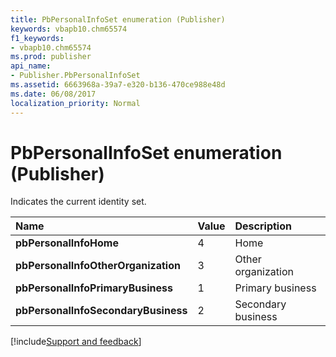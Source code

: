 ```yaml
---
title: PbPersonalInfoSet enumeration (Publisher)
keywords: vbapb10.chm65574
f1_keywords:
- vbapb10.chm65574
ms.prod: publisher
api_name:
- Publisher.PbPersonalInfoSet
ms.assetid: 6663968a-39a7-e320-b136-470ce988e48d
ms.date: 06/08/2017
localization_priority: Normal
---
```



# PbPersonalInfoSet enumeration (Publisher)

Indicates the current identity set.



|Name|Value|Description|
|:-----|:-----|:-----|
| **pbPersonalInfoHome**|4|Home|
| **pbPersonalInfoOtherOrganization**|3|Other organization|
| **pbPersonalInfoPrimaryBusiness**|1|Primary business|
| **pbPersonalInfoSecondaryBusiness**|2|Secondary business|

[!include[Support and feedback](~/includes/feedback-boilerplate.md)]